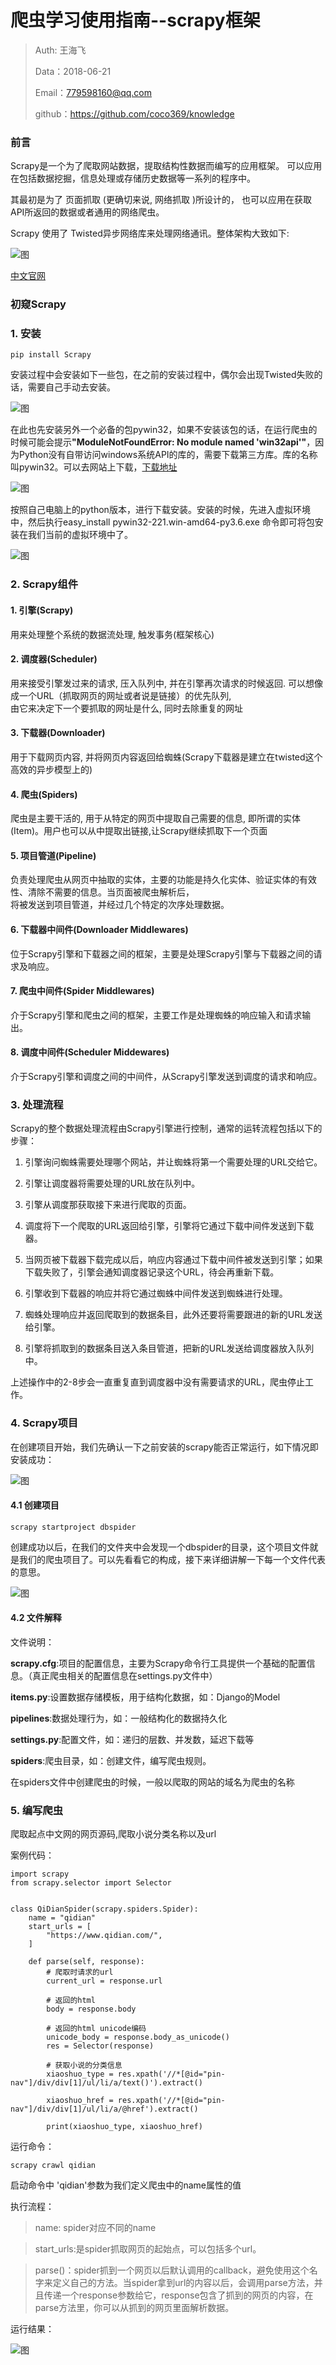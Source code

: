 
# 爬虫学习使用指南--scrapy框架

>Auth: 王海飞
>
>Data：2018-06-21
>
>Email：779598160@qq.com
>
>github：https://github.com/coco369/knowledge 



### 前言

Scrapy是一个为了爬取网站数据，提取结构性数据而编写的应用框架。 可以应用在包括数据挖掘，信息处理或存储历史数据等一系列的程序中。

其最初是为了 页面抓取 (更确切来说, 网络抓取 )所设计的， 也可以应用在获取API所返回的数据或者通用的网络爬虫。

Scrapy 使用了 Twisted异步网络库来处理网络通讯。整体架构大致如下:

![图](images/spider_scrapy_zhujian.png)


[中文官网](https://scrapy-chs.readthedocs.io/zh_CN/0.24/index.html)


### 初窥Scrapy

### 1. 安装

	pip install Scrapy

安装过程中会安装如下一些包，在之前的安装过程中，偶尔会出现Twisted失败的话，需要自己手动去安装。

![图](images/spider_scrapy_pip.png)

在此也先安装另外一个必备的包pywin32，如果不安装该包的话，在运行爬虫的时候可能会提示<b>"ModuleNotFoundError: No module named 'win32api'"</b>，因为Python没有自带访问windows系统API的库的，需要下载第三方库。库的名称叫pywin32。可以去网站上下载，[下载地址](https://sourceforge.net/projects/pywin32/files/pywin32/Build%20221/)

![图](images/scrapy_win32api.png)

按照自己电脑上的python版本，进行下载安装。安装的时候，先进入虚拟环境中，然后执行easy_install pywin32-221.win-amd64-py3.6.exe 命令即可将包安装在我们当前的虚拟环境中了。

![图](images/easyinstall_win32api.png)


### 2. Scrapy组件

#### 1. 引擎(Scrapy)

用来处理整个系统的数据流处理, 触发事务(框架核心)

#### 2. 调度器(Scheduler)

用来接受引擎发过来的请求, 压入队列中, 并在引擎再次请求的时候返回. 可以想像成一个URL（抓取网页的网址或者说是链接）的优先队列, <br>由它来决定下一个要抓取的网址是什么, 同时去除重复的网址

#### 3. 下载器(Downloader)

用于下载网页内容, 并将网页内容返回给蜘蛛(Scrapy下载器是建立在twisted这个高效的异步模型上的)

#### 4. 爬虫(Spiders)

爬虫是主要干活的, 用于从特定的网页中提取自己需要的信息, 即所谓的实体(Item)。用户也可以从中提取出链接,让Scrapy继续抓取下一个页面

#### 5. 项目管道(Pipeline)

负责处理爬虫从网页中抽取的实体，主要的功能是持久化实体、验证实体的有效性、清除不需要的信息。当页面被爬虫解析后，<br>将被发送到项目管道，并经过几个特定的次序处理数据。

#### 6. 下载器中间件(Downloader Middlewares)

位于Scrapy引擎和下载器之间的框架，主要是处理Scrapy引擎与下载器之间的请求及响应。

#### 7. 爬虫中间件(Spider Middlewares)

介于Scrapy引擎和爬虫之间的框架，主要工作是处理蜘蛛的响应输入和请求输出。

#### 8. 调度中间件(Scheduler Middewares)

介于Scrapy引擎和调度之间的中间件，从Scrapy引擎发送到调度的请求和响应。

### 3. 处理流程

Scrapy的整个数据处理流程由Scrapy引擎进行控制，通常的运转流程包括以下的步骤：

1. 引擎询问蜘蛛需要处理哪个网站，并让蜘蛛将第一个需要处理的URL交给它。
	
2. 引擎让调度器将需要处理的URL放在队列中。
	
3. 引擎从调度那获取接下来进行爬取的页面。
	
4. 调度将下一个爬取的URL返回给引擎，引擎将它通过下载中间件发送到下载器。
	
5. 当网页被下载器下载完成以后，响应内容通过下载中间件被发送到引擎；如果下载失败了，引擎会通知调度器记录这个URL，待会再重新下载。
	
6. 引擎收到下载器的响应并将它通过蜘蛛中间件发送到蜘蛛进行处理。
	
7. 蜘蛛处理响应并返回爬取到的数据条目，此外还要将需要跟进的新的URL发送给引擎。
	
8. 引擎将抓取到的数据条目送入条目管道，把新的URL发送给调度器放入队列中。
	
上述操作中的2-8步会一直重复直到调度器中没有需要请求的URL，爬虫停止工作。


### 4. Scrapy项目

在创建项目开始，我们先确认一下之前安装的scrapy能否正常运行，如下情况即安装成功：

![图](images/scrapy_run_not_error.png)


#### 4.1 创建项目

	scrapy startproject dbspider

创建成功以后，在我们的文件夹中会发现一个dbspider的目录，这个项目文件就是我们的爬虫项目了。可以先看看它的构成，接下来详细讲解一下每一个文件代表的意思。

![图](images/spider_scrapy_project.png)

#### 4.2 文件解释

文件说明：

<b>scrapy.cfg</b>:项目的配置信息，主要为Scrapy命令行工具提供一个基础的配置信息。（真正爬虫相关的配置信息在settings.py文件中）

<b>items.py</b>:设置数据存储模板，用于结构化数据，如：Django的Model

<b>pipelines</b>:数据处理行为，如：一般结构化的数据持久化

<b>settings.py</b>:配置文件，如：递归的层数、并发数，延迟下载等

<b>spiders</b>:爬虫目录，如：创建文件，编写爬虫规则。

在spiders文件中创建爬虫的时候，一般以爬取的网站的域名为爬虫的名称

### 5. 编写爬虫

爬取起点中文网的网页源码,爬取小说分类名称以及url

案例代码：


	import scrapy
	from scrapy.selector import Selector
	
	
	class QiDianSpider(scrapy.spiders.Spider):
	    name = "qidian"
	    start_urls = [
	        "https://www.qidian.com/",
	    ]
	
	    def parse(self, response):
	        # 爬取时请求的url
	        current_url = response.url

	        # 返回的html
	        body = response.body

	        # 返回的html unicode编码
	        unicode_body = response.body_as_unicode()
	        res = Selector(response)

	        # 获取小说的分类信息
	        xiaoshuo_type = res.xpath('//*[@id="pin-nav"]/div/div[1]/ul/li/a/text()').extract()

	        xiaoshuo_href = res.xpath('//*[@id="pin-nav"]/div/div[1]/ul/li/a/@href').extract()

	        print(xiaoshuo_type, xiaoshuo_href)
	

运行命令：

	scrapy crawl qidian

启动命令中 'qidian'参数为我们定义爬虫中的name属性的值

执行流程：

>name: spider对应不同的name

>start_urls:是spider抓取网页的起始点，可以包括多个url。

>parse()：spider抓到一个网页以后默认调用的callback，避免使用这个名字来定义自己的方法。当spider拿到url的内容以后，会调用parse方法，并且传递一个response参数给它，response包含了抓到的网页的内容，在parse方法里，你可以从抓到的网页里面解析数据。

运行结果：

![图](images/scrapy_qidian_type.png)


	